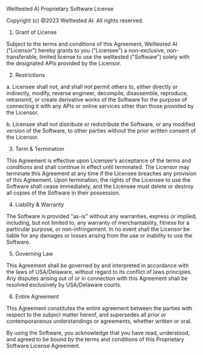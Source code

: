 Welltested AI Proprietary Software License

Copyright (c) @2023 Welltested AI. All rights reserved.

1. Grant of License

Subject to the terms and conditions of this Agreement, Welltested AI ("Licensor") hereby grants to you ("Licensee") a non-exclusive, non-transferable, limited license to use the welltested ("Software") solely with the designated APIs provided by the Licensor.

2. Restrictions

a. Licensee shall not, and shall not permit others to, either directly or indirectly, modify, reverse engineer, decompile, disassemble, reproduce, retransmit, or create derivative works of the Software for the purpose of connecting it with any APIs or online services other than those provided by the Licensor.

b. Licensee shall not distribute or redistribute the Software, or any modified version of the Software, to other parties without the prior written consent of the Licensor.

3. Term & Termination

This Agreement is effective upon Licensee's acceptance of the terms and conditions and shall continue in effect until terminated. The Licensor may terminate this Agreement at any time if the Licensee breaches any provision of this Agreement. Upon termination, the rights of the Licensee to use the Software shall cease immediately, and the Licensee must delete or destroy all copies of the Software in their possession.

4. Liability & Warranty

The Software is provided "as-is" without any warranties, express or implied, including, but not limited to, any warranty of merchantability, fitness for a particular purpose, or non-infringement. In no event shall the Licensor be liable for any damages or losses arising from the use or inability to use the Software.

5. Governing Law

This Agreement shall be governed by and interpreted in accordance with the laws of USA/Delaware, without regard to its conflict of laws principles. Any disputes arising out of or in connection with this Agreement shall be resolved exclusively by USA/Delaware courts.

6. Entire Agreement

This Agreement constitutes the entire agreement between the parties with respect to the subject matter hereof, and supersedes all prior or contemporaneous understandings or agreements, whether written or oral.

By using the Software, you acknowledge that you have read, understood, and agreed to be bound by the terms and conditions of this Proprietary Software License Agreement.
